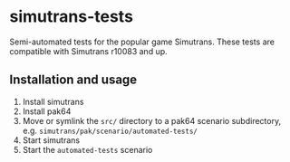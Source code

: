 # simutrans-tests

Semi-automated tests for the popular game Simutrans.
These tests are compatible with Simutrans r10083 and up.

## Installation and usage

1. Install simutrans
2. Install pak64
3. Move or symlink the `src/` directory to a pak64 scenario subdirectory, e.g. `simutrans/pak/scenario/automated-tests/`
4. Start simutrans
5. Start the `automated-tests` scenario
